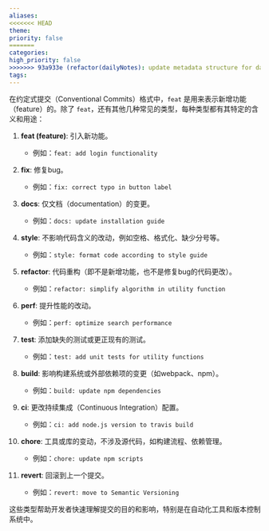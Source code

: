 ```yaml
---
aliases: 
<<<<<<< HEAD
theme: 
priority: false
=======
categories: 
high_priority: false
>>>>>>> 93a933e (refactor(dailyNotes): update metadata structure for daily notes)
tags:
---
```

在约定式提交（Conventional Commits）格式中，`feat` 是用来表示新增功能（feature）的。除了 `feat`，还有其他几种常见的类型，每种类型都有其特定的含义和用途：

1. **feat (feature)**: 引入新功能。
   - 例如：`feat: add login functionality`

2. **fix**: 修复bug。
   - 例如：`fix: correct typo in button label`

3. **docs**: 仅文档（documentation）的变更。
   - 例如：`docs: update installation guide`

4. **style**: 不影响代码含义的改动，例如空格、格式化、缺少分号等。
   - 例如：`style: format code according to style guide`

5. **refactor**: 代码重构（即不是新增功能，也不是修复bug的代码更改）。
   - 例如：`refactor: simplify algorithm in utility function`

6. **perf**: 提升性能的改动。
   - 例如：`perf: optimize search performance`

7. **test**: 添加缺失的测试或更正现有的测试。
   - 例如：`test: add unit tests for utility functions`

8. **build**: 影响构建系统或外部依赖项的变更（如webpack、npm）。
   - 例如：`build: update npm dependencies`

9. **ci**: 更改持续集成（Continuous Integration）配置。
   - 例如：`ci: add node.js version to travis build`

10. **chore**: 工具或库的变动，不涉及源代码，如构建流程、依赖管理。
    - 例如：`chore: update npm scripts`

11. **revert**: 回滚到上一个提交。
    - 例如：`revert: move to Semantic Versioning`

这些类型帮助开发者快速理解提交的目的和影响，特别是在自动化工具和版本控制系统中。
